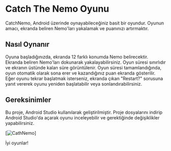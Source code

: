 # Catch The Nemo Oyunu

CatchNemo, Android üzerinde oynayabileceğiniz basit bir oyundur. Oyunun amacı, ekranda beliren Nemo'ları yakalamak ve puanınızı artırmaktır.

## Nasıl Oynanır

Oyuna başladığınızda, ekranda 12 farklı konumda Nemo belirecektir. Ekranda beliren Nemo'ları dokunarak yakalayabilirsiniz. Oyun süresi sınırlıdır ve ekranın üstünde kalan süre görüntülenir. Oyun süresi tamamlandığında, oyun otomatik olarak sona erer ve kazandığınız puan ekranda gösterilir.
Eğer oyunu tekrar başlatmak isterseniz, ekranda çıkan "Restart?" sorusuna yanıt vererek oyunu yeniden başlatabilir veya sonlandırabilirsiniz.

## Gereksinimler

Bu proje, Android Studio kullanılarak geliştirilmiştir. Proje dosyalarını indirip Android Studio'da açarak oyunu inceleyebilir ve gerektiğinde değişiklikler yapabilirsiniz.

[![CathNemo](https://clipchamp.com/watch/YQgEUFbmEwF)]


İyi oyunlar!


